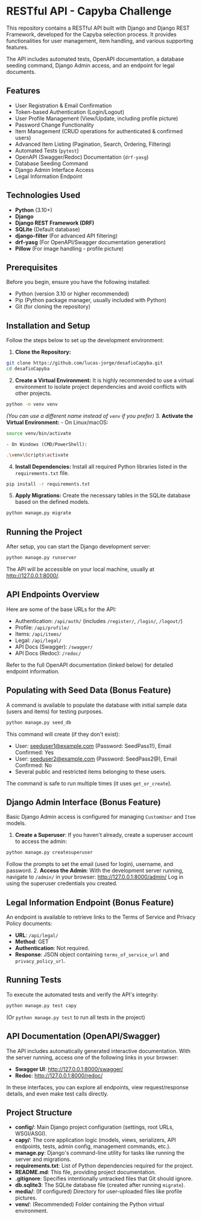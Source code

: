 # RESTful API - Capyba Challenge

This repository contains a RESTful API built with Django and Django REST Framework, developed for the Capyba selection process. It provides functionalities for user management, item handling, and various supporting features.

The API includes automated tests, OpenAPI documentation, a database seeding command, Django Admin access, and an endpoint for legal documents.

## Features

*   User Registration & Email Confirmation
*   Token-based Authentication (Login/Logout)
*   User Profile Management (View/Update, including profile picture)
*   Password Change Functionality
*   Item Management (CRUD operations for authenticated & confirmed users)
*   Advanced Item Listing (Pagination, Search, Ordering, Filtering)
*   Automated Tests (`pytest`)
*   OpenAPI (Swagger/Redoc) Documentation (`drf-yasg`)
*   Database Seeding Command
*   Django Admin Interface Access
*   Legal Information Endpoint

## Technologies Used

- **Python** (3.10+)
- **Django**
- **Django REST Framework (DRF)**
- **SQLite** (Default database)
- **django-filter** (For advanced API filtering)
- **drf-yasg** (For OpenAPI/Swagger documentation generation)
- **Pillow** (For image handling - profile picture)


## Prerequisites

Before you begin, ensure you have the following installed:

- Python (version 3.10 or higher recommended)
- Pip (Python package manager, usually included with Python)
- Git (for cloning the repository)


## Installation and Setup

Follow the steps below to set up the development environment:

1. **Clone the Repository:**

```bash
git clone https://github.com/lucas-jorge/desafioCapyba.git
cd desafioCapyba
```

2. **Create a Virtual Environment:**
It is highly recommended to use a virtual environment to isolate project dependencies and avoid conflicts with other projects.

```bash
python -m venv venv
```

_(You can use a different name instead of `venv` if you prefer)_
3. **Activate the Virtual Environment:**
    - On Linux/macOS:

```bash
source venv/bin/activate
```

    - On Windows (CMD/PowerShell):

```bash
.\venv\Scripts\activate
```

4. **Install Dependencies:**
Install all required Python libraries listed in the `requirements.txt` file.

```bash
pip install -r requirements.txt
```

5. **Apply Migrations:**
Create the necessary tables in the SQLite database based on the defined models.

```bash
python manage.py migrate
```


## Running the Project

After setup, you can start the Django development server:

```bash
python manage.py runserver
```

The API will be accessible on your local machine, usually at http://127.0.0.1:8000/.

## API Endpoints Overview

Here are some of the base URLs for the API:

*   Authentication: `/api/auth/` (includes `/register/`, `/login/`, `/logout/`)
*   Profile: `/api/profile/`
*   Items: `/api/items/`
*   Legal: `/api/legal/`
*   API Docs (Swagger): `/swagger/`
*   API Docs (Redoc): `/redoc/`

Refer to the full OpenAPI documentation (linked below) for detailed endpoint information.

## Populating with Seed Data (Bonus Feature)

A command is available to populate the database with initial sample data (users and items) for testing purposes.

```bash
python manage.py seed_db
```

This command will create (if they don't exist):

- User: seeduser1@example.com (Password: SeedPass1!), Email Confirmed: Yes
- User: seeduser2@example.com (Password: SeedPass2@), Email Confirmed: No
- Several public and restricted items belonging to these users.

The command is safe to run multiple times (it uses `get_or_create`).

## Django Admin Interface (Bonus Feature)

Basic Django Admin access is configured for managing `CustomUser` and `Item` models.

1. **Create a Superuser**: If you haven't already, create a superuser account to access the admin:

```bash
python manage.py createsuperuser
```

Follow the prompts to set the email (used for login), username, and password.
2. **Access the Admin**: With the development server running, navigate to `/admin/` in your browser:
http://127.0.0.1:8000/admin/
Log in using the superuser credentials you created.

## Legal Information Endpoint (Bonus Feature)

An endpoint is available to retrieve links to the Terms of Service and Privacy Policy documents:

- **URL**: `/api/legal/`
- **Method**: GET
- **Authentication**: Not required.
- **Response**: JSON object containing `terms_of_service_url` and `privacy_policy_url`.


## Running Tests

To execute the automated tests and verify the API's integrity:

```bash
python manage.py test capy
```

(Or `python manage.py test` to run all tests in the project)

## API Documentation (OpenAPI/Swagger)

The API includes automatically generated interactive documentation. With the server running, access one of the following links in your browser:

- **Swagger UI**: http://127.0.0.1:8000/swagger/
- **Redoc**: http://127.0.0.1:8000/redoc/

In these interfaces, you can explore all endpoints, view request/response details, and even make test calls directly.

## Project Structure

- **config/**: Main Django project configuration (settings, root URLs, WSGI/ASGI).
- **capy/**: The core application logic (models, views, serializers, API endpoints, tests, admin config, management commands, etc.).
- **manage.py**: Django's command-line utility for tasks like running the server and migrations.
- **requirements.txt**: List of Python dependencies required for the project.
- **README.md**: This file, providing project documentation.
- **.gitignore**: Specifies intentionally untracked files that Git should ignore.
- **db.sqlite3**: The SQLite database file (created after running `migrate`).
- **media/**: (If configured) Directory for user-uploaded files like profile pictures.
- **venv/**: (Recommended) Folder containing the Python virtual environment.
